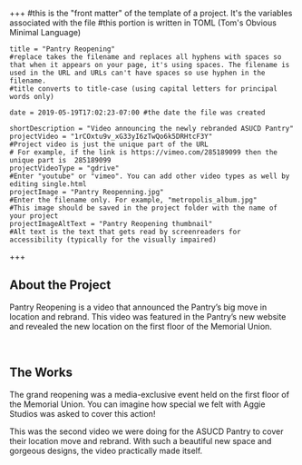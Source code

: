 +++
    #this is the "front matter" of the template of a project. It's the variables associated with the file
    #this portion is written in TOML (Tom's Obvious Minimal Language)
    
    title = "Pantry Reopening"
    #replace takes the filename and replaces all hyphens with spaces so that when it appears on your page, it's using spaces. The filename is used in the URL and URLs can't have spaces so use hyphen in the filename.
    #title converts to title-case (using capital letters for principal words only)
    
    date = 2019-05-19T17:02:23-07:00 #the date the file was created
    
    shortDescription = "Video announcing the newly rebranded ASUCD Pantry"
    projectVideo = "1rCOxtu9v_xG33yI6zTwQo6k5DRHtcF3Y"
    #Project video is just the unique part of the URL  
    # For example, if the link is https://vimeo.com/285189099 then the unique part is  285189099
    projectVideoType = "gdrive"
    #Enter "youtube" or "vimeo". You can add other video types as well by editing single.html 
    projectImage = "Pantry Reopenning.jpg"
    #Enter the filename only. For example, "metropolis_album.jpg" 
    #This image should be saved in the project folder with the name of your project 
    projectImageAltText = "Pantry Reopening thumbnail"
    #Alt text is the text that gets read by screenreaders for accessibility (typically for the visually impaired) 

+++


<h2 class="section-title">About the Project</h2>
<p>Pantry Reopening is a video that announced the Pantry’s big move in location and rebrand. This video was featured in the Pantry’s new website and revealed the new location on the first floor of the Memorial Union.</p>
<br>
<h2 class="section-title">The Works</h2>
    <p>The grand reopening was a media-exclusive event held on the first floor of the Memorial Union. You can imagine how special we felt with Aggie Studios was asked to cover this action!</p>
    <p>This was the second video we were doing for the ASUCD Pantry to cover their location move and rebrand. With such a beautiful new space and gorgeous designs, the video practically made itself.</p>
    <p></p>
    <p></p>
    <p></p>
    <p></p>
    <p></p>

    

<!-- a new line in markdown will not be displayed in the browser.
\
\
\ 
the lines above this line showed up because they started with backslash (NOT A NORMAL SLASH) \
*here's some "emphasized" text, which defaults to italics but you can make it anythign you want in css*
**here's some "strong" text, which defaults to bold but you can make it anything you want in css**

Below is a list
* asterisks make bullets
- hyphens make bullets
+ plusses make bullets
* you can choose! -->
